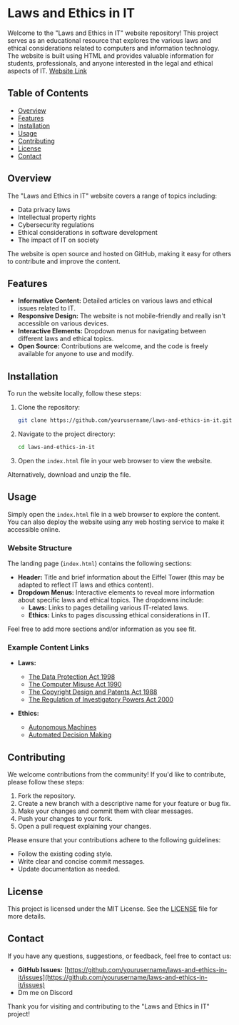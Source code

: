 # Laws and Ethics in IT

Welcome to the "Laws and Ethics in IT" website repository! This project serves as an educational resource that explores the various laws and ethical considerations related to computers and information technology. The website is built using HTML and provides valuable information for students, professionals, and anyone interested in the legal and ethical aspects of IT.
[Website Link](https://skellxc.github.io/EthicsWebsite/index.html)
## Table of Contents

- [Overview](#overview)
- [Features](#features)
- [Installation](#installation)
- [Usage](#usage)
- [Contributing](#contributing)
- [License](#license)
- [Contact](#contact)

## Overview

The "Laws and Ethics in IT" website covers a range of topics including:

- Data privacy laws
- Intellectual property rights
- Cybersecurity regulations
- Ethical considerations in software development
- The impact of IT on society

The website is open source and hosted on GitHub, making it easy for others to contribute and improve the content.

## Features

- **Informative Content:** Detailed articles on various laws and ethical issues related to IT.
- **Responsive Design:** The website is not mobile-friendly and really isn't accessible on various devices.
- **Interactive Elements:** Dropdown menus for navigating between different laws and ethical topics.
- **Open Source:** Contributions are welcome, and the code is freely available for anyone to use and modify.

## Installation

To run the website locally, follow these steps:

1. Clone the repository:
    ```bash
    git clone https://github.com/yourusername/laws-and-ethics-in-it.git
    ```

2. Navigate to the project directory:
    ```bash
    cd laws-and-ethics-in-it
    ```

3. Open the `index.html` file in your web browser to view the website.

Alternatively, download and unzip the file.
## Usage

Simply open the `index.html` file in a web browser to explore the content. You can also deploy the website using any web hosting service to make it accessible online.

### Website Structure

The landing page (`index.html`) contains the following sections:

- **Header:** Title and brief information about the Eiffel Tower (this may be adapted to reflect IT laws and ethics content).
- **Dropdown Menus:** Interactive elements to reveal more information about specific laws and ethical topics. The dropdowns include:
  - **Laws:** Links to pages detailing various IT-related laws.
  - **Ethics:** Links to pages discussing ethical considerations in IT.

Feel free to add more sections and/or information as you see fit.

### Example Content Links

- **Laws:**
  - [The Data Protection Act 1998](dataProtectionAct.html)
  - [The Computer Misuse Act 1990](ComputerMisuseAct.html)
  - [The Copyright Design and Patents Act 1988](copyrightLegislationAndControl.html)
  - [The Regulation of Investigatory Powers Act 2000](regulationOfInvestigatoryPowers.html)

- **Ethics:**
  - [Autonomous Machines](autonomousMachines.html)
  - [Automated Decision Making](automatedDecisionMaking.html)

## Contributing

We welcome contributions from the community! If you'd like to contribute, please follow these steps:

1. Fork the repository.
2. Create a new branch with a descriptive name for your feature or bug fix.
3. Make your changes and commit them with clear messages.
4. Push your changes to your fork.
5. Open a pull request explaining your changes.

Please ensure that your contributions adhere to the following guidelines:

- Follow the existing coding style.
- Write clear and concise commit messages.
- Update documentation as needed.

## License

This project is licensed under the MIT License. See the [LICENSE](LICENSE) file for more details.

## Contact

If you have any questions, suggestions, or feedback, feel free to contact us:

- **GitHub Issues:** [https://github.com/yourusername/laws-and-ethics-in-it/issues](https://github.com/yourusername/laws-and-ethics-in-it/issues)
- Dm me on Discord

Thank you for visiting and contributing to the "Laws and Ethics in IT" project!
